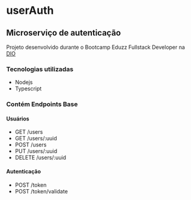 # userAuth

## Microserviço de autenticação 

Projeto desenvolvido durante o Bootcamp Eduzz Fullstack Developer na [DIO](https://digitalinnovation.one/)


### Tecnologias utilizadas

* Nodejs
* Typescript

### Contém Endpoints Base

#### Usuários

* GET /users
* GET /users/:uuid
* POST /users
* PUT /users/:uuid
* DELETE /users/:uuid

#### Autenticação

* POST /token
* POST /token/validate
